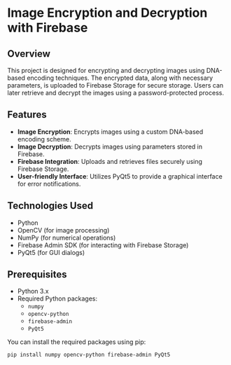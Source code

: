 # Image Encryption and Decryption with Firebase

## Overview
This project is designed for encrypting and decrypting images using DNA-based encoding techniques. The encrypted data, along with necessary parameters, is uploaded to Firebase Storage for secure storage. Users can later retrieve and decrypt the images using a password-protected process.

## Features
- **Image Encryption**: Encrypts images using a custom DNA-based encoding scheme.
- **Image Decryption**: Decrypts images using parameters stored in Firebase.
- **Firebase Integration**: Uploads and retrieves files securely using Firebase Storage.
- **User-friendly Interface**: Utilizes PyQt5 to provide a graphical interface for error notifications.

## Technologies Used
- Python
- OpenCV (for image processing)
- NumPy (for numerical operations)
- Firebase Admin SDK (for interacting with Firebase Storage)
- PyQt5 (for GUI dialogs)

## Prerequisites
- Python 3.x
- Required Python packages:
  - `numpy`
  - `opencv-python`
  - `firebase-admin`
  - `PyQt5`
  
You can install the required packages using pip:
```bash
pip install numpy opencv-python firebase-admin PyQt5
